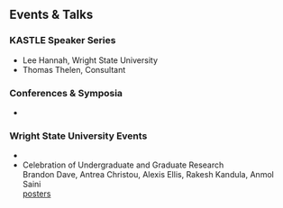 ## Events & Talks

### KASTLE Speaker Series
* Lee Hannah, Wright State University
* Thomas Thelen, Consultant

### Conferences & Symposia
* 

### Wright State University Events
* 
* Celebration of Undergraduate and Graduate Research <br />
Brandon Dave, Antrea Christou, Alexis Ellis, Rakesh Kandula, Anmol Saini <br />
<a href="./assets/events/2023-research-celebration">posters</a>